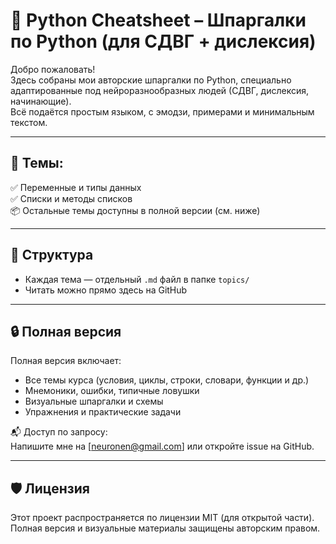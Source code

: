 # 🐍 Python Cheatsheet – Шпаргалки по Python (для СДВГ + дислексия)

Добро пожаловать!  
Здесь собраны мои авторские шпаргалки по Python, специально адаптированные под нейроразнообразных людей (СДВГ, дислексия, начинающие).  
Всё подаётся простым языком, с эмодзи, примерами и минимальным текстом.

---

## 📘 Темы:

✅ Переменные и типы данных  
✅ Списки и методы списков  
📦 Остальные темы доступны в полной версии (см. ниже)

---

## 📂 Структура

- Каждая тема — отдельный `.md` файл в папке `topics/`
- Читать можно прямо здесь на GitHub

---

## 🔒 Полная версия

Полная версия включает:
- Все темы курса (условия, циклы, строки, словари, функции и др.)
- Мнемоники, ошибки, типичные ловушки
- Визуальные шпаргалки и схемы
- Упражнения и практические задачи

📬 Доступ по запросу:  
Напишите мне на [neuronen@gmail.com] или откройте issue на GitHub.

---

## 🛡️ Лицензия

Этот проект распространяется по лицензии MIT (для открытой части).  
Полная версия и визуальные материалы защищены авторским правом.
